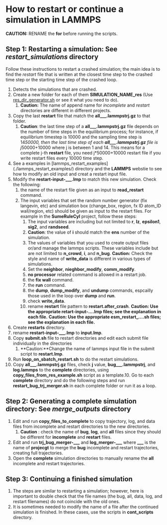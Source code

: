# How to restart or continue a simulation in LAMMPS

**CAUTION:** RENAME the **for** before running the scripts.

## Step 1: Restarting a simulation: See *restart_simulations* directory

Follow these instructions to restart a crashed simulation; the main idea is to find the *restart* file that is written at the closest time step to the crashed time step or the starting time step of the crashed loop.

1. Detects the simulations that are crashed.
2. Create a new folder for each of them **SIMULATION_NAME_res** (Use [res_dir_generator.sh](./restart_scripts/res_dir_generator.sh) or see it what you need to do).
   1. **Caution:** The name of append name for *incomplete* and *restart* directories are different in different projects.
3. Copy the last **restart** file that match the **all___.lammpstrj.gz** to that folder.
   1. **Caution**: the last time step of a **all___.lammpstrj.gz** file depends on the number of time steps in the equilibrium process; for instance, if equilibrium timestep is 10000 and the sampling time step is 14*50000, then the last time step of each **all___.lammpstrj.gz** file is j*50000+10000 where j is between 1 and 14. This means for a complete j-th **restart** file, you need j*50000+10000 restart file if you write restart files every 10000 time step.
4. See a examples in [lammps_restart_examples] (./lammps_restart_examples/) directory and the **LAMMPS** webstie to see how to modify an old input and creat a restart input file.
5. Modify the **restart-input-___.lmp** to match this new simulation. Check the following:
   1. the name of the restart file given as an input to **read_restart** command.
   2. The input variables that set the random number generator (fix langevin, etc) and simulation box (change_box, region, fx ID atom_ID wall/region, etc) should be given as input to the restart files. For example in the **SumeRuleCyl** project, follow these steps:
      1. The input variables are including but not limited to **r**, **lz**, **epsilon1**, **sig2**, and **randseed**.
      2. **Caution**: the value of **i** should match the **ens** number of the simulation.
      3. The values of variables that you used to create output files or/and manage the lammps scripts. These variables include but are not limited to **n_crowd**, **i**, and **n_bug**. **Caution:** Check the style and name of **write_data** is different in various types of simulations.
      4. Set the **neighbor**, **nieghbor_modify**, **comm_modify**.
      5. **no processor** related command is allowed in a restart job.
      6. the **fix wall** command.
      7. the **run** command.
      8. the **dump**, **dump_modify**, and **undump** commands, espcailly those used in the loop over **dump** and **run**.
      9. check **write_data**.
      10. rename **restart** file pattern to **restart.after_crash**.
         **Caution: Use the appropriate retart-input-....lmp files; see the explanation in each file.**
         **Caution: Use the appropriate esm_restart_....sh files; see the explanation in each file.**
6. Create **restarts** directory.
7. rename **restart-input-___.lmp** to **input.lmp**.
8. Copy **submit.sh** file to restart directories and edit each submit file individually in the directories
   1. **Caution:**Change the name of lammps input file in the submit script to **restart.lmp**.
9.  Run **loop_on_sbatch_restart.sh** to do the restart simulations.
10. Copy **all___.lammpstrj.gz** files, check **j** value, **bug___.lammpstrj**, and **log.lammps** to the **complete** directories, using **copy_files_from_res_example.sh** script as a template.10. Go to each **complete** directory and do the following steps and run **restart_bug_trj_merger.sh** in each complete folder or run it as a loop.

## Step 2: Generating a complete simulation directory: See *merge_outputs* directory

1. Edit and run **copy_files_to_complete** to copy trajectory, log, and data files from incomplete and restart directories to the new directories.
   1. **Caution** : check the name of **bug**, **log**, and **all** files since they should be different for **incomplete** and **restart** files.
2. Edit and run **trj_bug_merger-___** and **log_merger-___** where **___** is the name of **projecgt** to merge the **bug** incomplete and restart trajectories, creating full trajectories.
3. Open the **complete** simulation directories to manually rename the **all** incomplete and restart trajectories.

## Step 3: Continuing a finished simulation

1. The steps are similar to restarting a simulation; however, here is important to double check that the file names (the bug, all, data, log, and restart filenames) do not coincide with the old ones.
2. It is sometimes needed to modify the name of a file after the continued simulation is finished. In these cases, use the scripts in **cont_scripts** directory.
